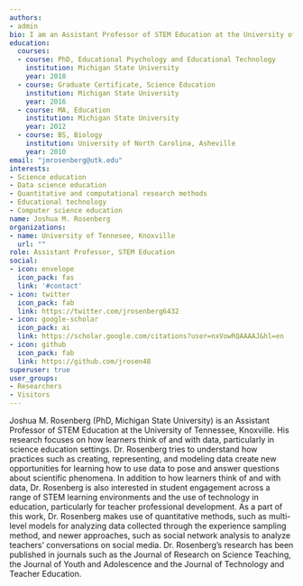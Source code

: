 ```yaml
---
authors:
- admin
bio: I am an Assistant Professor of STEM Education at the University of Tennessee, Knoxville.
education:
  courses:
  - course: PhD, Educational Psychology and Educational Technology
    institution: Michigan State University
    year: 2018
  - course: Graduate Certificate, Science Education
    institution: Michigan State University
    year: 2016
  - course: MA, Education
    institution: Michigan State University
    year: 2012
  - course: BS, Biology
    institution: University of North Carolina, Asheville
    year: 2010
email: "jmrosenberg@utk.edu"
interests:
- Science education
- Data science education
- Quantitative and computational research methods
- Educational technology
- Computer science education
name: Joshua M. Rosenberg
organizations:
- name: University of Tennesee, Knoxville
  url: ""
role: Assistant Professor, STEM Education
social:
- icon: envelope
  icon_pack: fas
  link: '#contact'
- icon: twitter
  icon_pack: fab
  link: https://twitter.com/jrosenberg6432
- icon: google-scholar
  icon_pack: ai
  link: https://scholar.google.com/citations?user=nxVowRQAAAAJ&hl=en
- icon: github
  icon_pack: fab
  link: https://github.com/jrosen48
superuser: true
user_groups:
- Researchers
- Visitors
---
```


Joshua M. Rosenberg (PhD, Michigan State University) is an Assistant Professor of STEM Education at the University of Tennessee, Knoxville. His research focuses on how learners think of and with data, particularly in science education settings. Dr. Rosenberg tries to understand how practices such as creating, representing, and modeling data create new opportunities for learning how to use data to pose and answer questions about scientific phenomena. In addition to how learners think of and with data, Dr. Rosenberg is also interested in student engagement across a range of STEM learning environments and the use of technology in education, particularly for teacher professional development. As a part of this work, Dr. Rosenberg makes use of quantitative methods, such as multi-level models for analyzing data collected through the experience sampling method, and newer approaches, such as social network analysis to analyze teachers’ conversations on social media. Dr. Rosenberg’s research has been published in journals such as the Journal of Research on Science Teaching, the Journal of Youth and Adolescence and the Journal of Technology and Teacher Education.